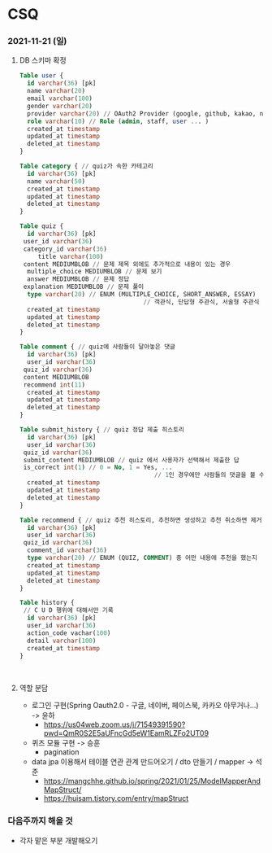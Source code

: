 # CSQ

### 2021-11-21 (일)

1. DB 스키마 확정

   ```sql
   Table user {
     id varchar(36) [pk]
     name varchar(20)
     email varchar(100)
     gender varchar(20)
     provider varchar(20) // OAuth2 Provider (google, github, kakao, naver ... )
     role varchar(10) // Role (admin, staff, user ... )
     created_at timestamp
     updated_at timestamp
     deleted_at timestamp
   }

   Table category { // quiz가 속한 카테고리
     id varchar(36) [pk]
     name varchar(50)
     created_at timestamp
     updated_at timestamp
     deleted_at timestamp
   }

   Table quiz {
     id varchar(36) [pk]
   	user_id varchar(36) 
   	category_id varchar(36) 
    	title varchar(100)
   	content MEDIUMBLOB // 문제 제목 외에도 추가적으로 내용이 있는 경우
     multiple_choice MEDIUMBLOB // 문제 보기
     answer MEDIUMBLOB // 문제 정답
   	explanation MEDIUMBLOB // 문제 풀이
     type varchar(20) // ENUM (MULTIPLE_CHOICE, SHORT_ANSWER, ESSAY)
   									 // 객관식, 단답형 주관식, 서술형 주관식	recommend int(11)
     created_at timestamp
     updated_at timestamp
     deleted_at timestamp
   }

   Table comment { // quiz에 사람들이 달아놓은 댓글
     id varchar(36) [pk]
     user_id varchar(36) 
   	quiz_id varchar(36)
   	content MEDIUMBLOB
   	recommend int(11)
     created_at timestamp
     updated_at timestamp
     deleted_at timestamp
   }

   Table submit_history { // quiz 정답 제출 히스토리
     id varchar(36) [pk]
     user_id varchar(36) 
   	quiz_id varchar(36)
   	submit_content MEDIUMBLOB // quiz 에서 사용자가 선택해서 제출한 답
   	is_correct int(1) // 0 = No, 1 = Yes, ... 
   										// 1인 경우에만 사람들의 댓글을 볼 수 있고, 이 후 새롭게 정답 제출 불가능
     created_at timestamp
     updated_at timestamp
     deleted_at timestamp
   }

   Table recommend { // quiz 추천 히스토리, 추천하면 생성하고 추천 취소하면 제거
     id varchar(36) [pk]
     user_id varchar(36)
   	quiz_id varchar(36) 
     comment_id varchar(36) 
     type varchar(20) // ENUM (QUIZ, COMMENT) 중 어떤 내용에 추천을 했는지
     created_at timestamp
     updated_at timestamp
     deleted_at timestamp
   }

   Table history {
   	// C U D 행위에 대해서만 기록
     id varchar(36) [pk]
     user_id varchar(36) 
     action_code vachar(100)
     detail varchar(100)
     created_at timestamp
   }
   ```

   ​

2. 역할 분담

   - 로그인 구현(Spring Oauth2.0 - 구글, 네이버, 페이스북, 카카오 아무거나...) -> 윤하
     - https://us04web.zoom.us/j/71549391590?pwd=QmR0S2E5aUFncGd5eW1EamRLZFo2UT09
   - 퀴즈 모듈 구현 -> 승훈
     - pagination
   - data jpa 이용해서 테이블 연관 관계 만드어오기 / dto 만들기 / mapper -> 석준
     - <https://mangchhe.github.io/spring/2021/01/25/ModelMapperAndMapStruct/>
     - https://huisam.tistory.com/entry/mapStruct
       ​

### 다음주까지 해올 것

- 각자 맡은 부분 개발해오기
